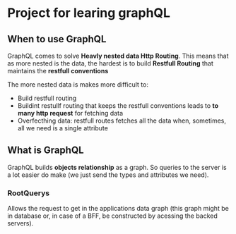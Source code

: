# Project for learing graphQL


## When to use GraphQL

GraphQL comes to solve **Heavly nested data Http Routing**. This means that as more nested is the data, the hardest is to build **Restfull Routing** that maintains the **restfull conventions**

The more nested data is makes more difficult to:

* Build restfull routing
* Buildint restullf routing that keeps the restfull conventions leads to **to many http request** for fetching data
* Overfecthing data: restfull routes fetches all the data when, sometimes, all we need is a single attribute


## What is GraphQL

GraphQL builds **objects relationship** as a graph. So queries to the server is a lot easier do make (we just send the types and attributes we need).

### RootQuerys

Allows the request to get in the applications data graph (this graph might be in database or, in case of a BFF, be constructed by acessing the backed servers).